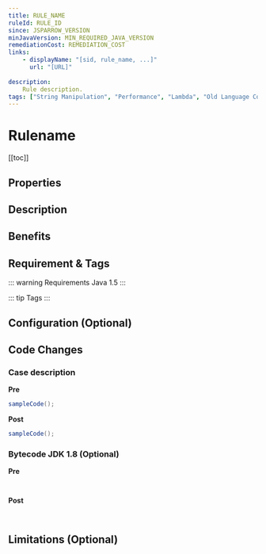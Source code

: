 ```yaml
---
title: RULE_NAME
ruleId: RULE_ID
since: JSPARROW_VERSION
minJavaVersion: MIN_REQUIRED_JAVA_VERSION
remediationCost: REMEDIATION_COST
links:
    - displayName: "[sid, rule_name, ...]"
      url: "[URL]"
    
description:
    Rule description.
tags: ["String Manipulation", "Performance", "Lambda", "Old Language Constructs", "Loop", "Readability", "Formatting", "Coding Conventions", "Logging", "Free"]
---
```


# Rulename

[[toc]]

## Properties

<RuleProperties />

## Description

## Benefits

## Requirement & Tags

::: warning Requirements
Java 1.5
:::

::: tip Tags
<TagLinks />
:::

## Configuration (Optional)

## Code Changes


### Case description

__Pre__
```java
sampleCode();
```

__Post__
```java
sampleCode();
```

### Bytecode JDK 1.8 (Optional)

__Pre__
```java
```

```
```

__Post__
```java
```

```
```

## Limitations (Optional)

<VersionNotice />